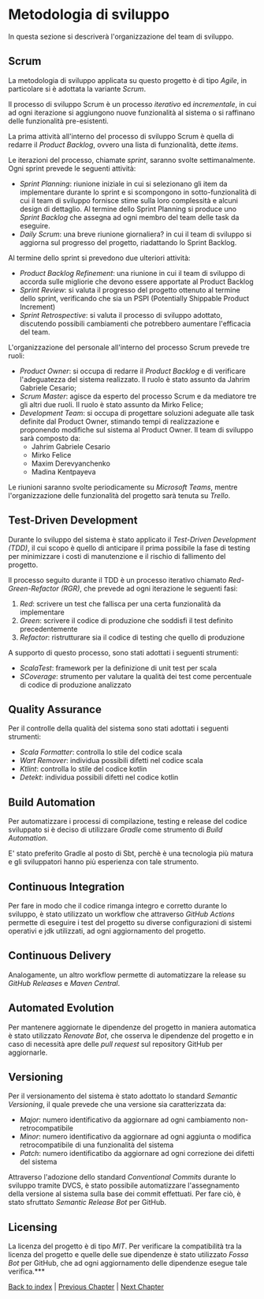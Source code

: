 # Metodologia di sviluppo
In questa sezione si descriverà l'organizzazione del team di sviluppo.

## Scrum
La metodologia di sviluppo applicata su questo progetto è di tipo _Agile_, in particolare
si è adottata la variante _Scrum_.

Il processo di sviluppo Scrum è un processo _iterativo_ ed _incrementale_, in cui ad ogni
iterazione si aggiungono nuove funzionalità al sistema o si raffinano delle funzionalità
pre-esistenti.

La prima attività all'interno del processo di sviluppo Scrum è quella di redarre il
_Product Backlog_, ovvero una lista di funzionalità, dette _items_.

Le iterazioni del processo, chiamate _sprint_, saranno svolte settimanalmente. Ogni sprint
prevede le seguenti attività:
- _Sprint Planning_: riunione iniziale in cui si selezionano gli item da implementare
  durante lo sprint e si scompongono in sotto-funzionalità di cui il team di sviluppo
  fornisce stime sulla loro complessità e alcuni design di dettaglio. Al termine dello
  Sprint Planning si produce uno _Sprint Backlog_ che assegna ad ogni membro del team
  delle task da eseguire.
- _Daily Scrum_: una breve riunione giornaliera? in cui il team di sviluppo si aggiorna
  sul progresso del progetto, riadattando lo Sprint Backlog.

Al termine dello sprint si prevedono due ulteriori attività:
- _Product Backlog Refinement_: una riunione in cui il team di sviluppo di accorda sulle
  migliorie che devono essere apportate al Product Backlog
- _Sprint Review_: si valuta il progresso del progetto ottenuto al termine dello sprint,
  verificando che sia un PSPI (Potentially Shippable Product Increment)
- _Sprint Retrospective_: si valuta il processo di sviluppo adottato, discutendo possibili
  cambiamenti che potrebbero aumentare l'efficacia del team.

L'organizzazione del personale all'interno del processo Scrum prevede tre ruoli:
- _Product Owner_: si occupa di redarre il _Product Backlog_ e di verificare l'adeguatezza del
  sistema realizzato. Il ruolo è stato assunto da Jahrim Gabriele Cesario;
- _Scrum Master_: agisce da esperto del processo Scrum e da mediatore tre gli altri due ruoli.
  Il ruolo è stato assunto da Mirko Felice;
- _Development Team_: si occupa di progettare soluzioni adeguate alle task definite dal Product
  Owner, stimando tempi di realizzazione e proponendo modifiche sul sistema al Product Owner.
  Il team di sviluppo sarà composto da:
    - Jahrim Gabriele Cesario
    - Mirko Felice
    - Maxim Derevyanchenko
    - Madina Kentpayeva

Le riunioni saranno svolte periodicamente su _Microsoft Teams_, mentre l'organizzazione
delle funzionalità del progetto sarà tenuta su _Trello_.

## Test-Driven Development
Durante lo sviluppo del sistema è stato applicato il _Test-Driven Development (TDD)_, il cui scopo è quello di 
anticipare il prima possibile la fase di testing per minimizzare i costi di manutenzione e il rischio di fallimento del 
progetto.

Il processo seguito durante il TDD è un processo iterativo chiamato _Red-Green-Refactor (RGR)_, che prevede ad ogni
iterazione le seguenti fasi:
1. _Red_: scrivere un test che fallisca per una certa funzionalità da implementare
2. _Green_: scrivere il codice di produzione che soddisfi il test definito precedentemente
3. _Refactor_: ristrutturare sia il codice di testing che quello di produzione

A supporto di questo processo, sono stati adottati i seguenti strumenti:
- _ScalaTest_: framework per la definizione di unit test per scala
- _SCoverage_: strumento per valutare la qualità dei test come percentuale di codice di produzione analizzato

## Quality Assurance
Per il controlle della qualità del sistema sono stati adottati i seguenti strumenti:
- _Scala Formatter_: controlla lo stile del codice scala
- _Wart Remover_: individua possibili difetti nel codice scala
- _Ktlint_: controlla lo stile del codice kotlin
- _Detekt_: individua possibili difetti nel codice kotlin

## Build Automation
Per automatizzare i processi di compilazione, testing e release del codice sviluppato si è deciso di utilizzare _Gradle_
come strumento di _Build Automation_.

E' stato preferito Gradle al posto di Sbt, perchè è una tecnologia più matura e gli sviluppatori hanno più esperienza
con tale strumento.

## Continuous Integration
Per fare in modo che il codice rimanga integro e corretto durante lo sviluppo, è stato utilizzato un workflow che
attraverso _GitHub Actions_ permette di eseguire i test del progetto su diverse configurazioni di sistemi operativi e
jdk utilizzati, ad ogni aggiornamento del progetto.

## Continuous Delivery
Analogamente, un altro workflow permette di automatizzare la release su _GitHub Releases_ e _Maven Central_.

## Automated Evolution
Per mantenere aggiornate le dipendenze del progetto in maniera automatica è stato utilizzato _Renovate Bot_, che osserva
le dipendenze del progetto e in caso di necessità apre delle _pull request_ sul repository GitHub per aggiornarle. 

## Versioning
Per il versionamento del sistema è stato adottato lo standard _Semantic Versioning_, il quale prevede che una versione
sia caratterizzata da:
- _Major_: numero identificativo da aggiornare ad ogni cambiamento non-retrocompatibile
- _Minor_: numero identificativo da aggiornare ad ogni aggiunta o modifica retrocompatibile di una funzionalità del 
  sistema
- _Patch_: numero identificatibo da aggiornare ad ogni correzione dei difetti del sistema

Attraverso l'adozione dello standard _Conventional Commits_ durante lo sviluppo tramite DVCS, è stato possibile
automatizzare l'assegnamento della versione al sistema sulla base dei commit effettuati. Per fare ciò, è stato sfruttato
_Semantic Release Bot_ per GitHub.

## Licensing
La licenza del progetto è di tipo _MIT_. Per verificare la compatibilità tra la licenza del progetto e quelle delle sue 
dipendenze è stato utilizzato _Fossa Bot_ per GitHub, che ad ogni aggiornamento delle dipendenze esegue tale verifica.***

[Back to index](../index.md) | 
[Previous Chapter](../1-introduction/index.md) | 
[Next Chapter](../3-requirements/index.md)
